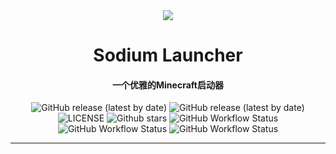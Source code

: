 <div id="top" align="center">

<img src = 'https://tuchuangs.com/imgs/2022/11/14/d9ebdb3f9b3e3808.gif' />

# Sodium Launcher
#### 一个优雅的Minecraft启动器

</div>


<div align="center">

![GitHub release (latest by date)](https://img.shields.io/github/v/release/Sodium-Launcher/Sodium_Launcher?style=flat-square)
![GitHub release (latest by date)](https://img.shields.io/github/downloads/Sodium-Launcher/Sodium_Launcher/latest/total?style=flat-square)
![LICENSE](https://img.shields.io/github/license/Sodium-Launcher/Sodium_Launcher?style=flat-square)
![Github stars](https://img.shields.io/github/stars/Sodium-Launcher/Sodium_Launcher?style=flat-square)
![GitHub Workflow Status](https://img.shields.io/github/workflow/status/Sodium-Launcher/Sodium_Launcher/publish?label=Publish&style=flat-square)
![GitHub Workflow Status](https://img.shields.io/github/workflow/status/Sodium-Launcher/Sodium_Launcher/build-and-test?label=build%20and%20test&style=flat-square)
![GitHub Workflow Status](https://img.shields.io/github/workflow/status/Sodium-Launcher/Sodium_Launcher/CodeQL?label=CodeQL&style=flat-square)

</div>

---
